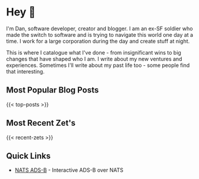 # Hey 👋

I'm Dan, software developer, creator and blogger. I am an ex-SF soldier who made the switch to software and is trying to navigate this world one day at a time. I work for a large corporation during the day and create stuff at night.

This is where I catalogue what I've done - from insignificant wins to big changes that have shaped who I am. I write about my new ventures and experiences. Sometimes I'll write about my past life too - some people find that interesting.

## Most Popular Blog Posts

{{< top-posts >}}

## Most Recent Zet's

{{< recent-zets >}}

## Quick Links

- [NATS ADS-B](/nats-adsb/) - Interactive ADS-B over NATS 



